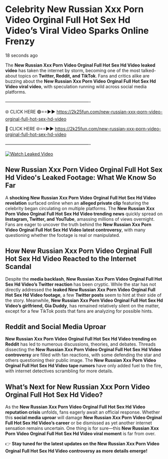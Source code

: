 # Celebrity New Russian Xxx Porn Video Orginal Full Hot Sex Hd Video’s Viral Video Sparks Online Frenzy

18 seconds ago

The **New Russian Xxx Porn Video Orginal Full Hot Sex Hd Video leaked video** has taken the internet by storm, becoming one of the most talked-about topics on **Twitter, Reddit, and TikTok**. Fans and critics alike are buzzing about the **New Russian Xxx Porn Video Orginal Full Hot Sex Hd Video viral video**, with speculation running wild across social media platforms.

———————————————————-

🌐 CLICK HERE 🟢==►► https://2k25fun.com/new-russian-xxx-porn-video-orginal-full-hot-sex-hd-video

🔴 CLICK HERE 🌐==►► https://2k25fun.com/new-russian-xxx-porn-video-orginal-full-hot-sex-hd-video

———————————————————-

[![Watch Leaked Video](https://miro.medium.com/v2/resize:fit:828/format:webp/1*cilzJN44JGOrTw9NJCrNHA.gif "Watch Leaked Video")](https://2k25fun.com/new-russian-xxx-porn-video-orginal-full-hot-sex-hd-video)

## **New Russian Xxx Porn Video Orginal Full Hot Sex Hd Video's Leaked Footage: What We Know So Far**  
A **shocking New Russian Xxx Porn Video Orginal Full Hot Sex Hd Video revelation** surfaced online when an **alleged private clip** featuring the celebrity began circulating on multiple platforms. The **New Russian Xxx Porn Video Orginal Full Hot Sex Hd Video trending news** quickly spread on **Instagram, Twitter, and YouTube**, amassing millions of views overnight. Fans are eager to uncover the truth behind the **New Russian Xxx Porn Video Orginal Full Hot Sex Hd Video latest controversy**, with many questioning whether the footage is real or manipulated.  

## **How New Russian Xxx Porn Video Orginal Full Hot Sex Hd Video Reacted to the Internet Scandal**  
Despite the **media backlash**, **New Russian Xxx Porn Video Orginal Full Hot Sex Hd Video’s Twitter reaction** has been cryptic. While the star has not directly addressed the **leaked New Russian Xxx Porn Video Orginal Full Hot Sex Hd Video footage**, a few **Twitter posts** seem to hint at their side of the story. Meanwhile, **New Russian Xxx Porn Video Orginal Full Hot Sex Hd Video’s girlfriend, Gia Duddy**, has remained relatively silent on the matter, except for a few TikTok posts that fans are analyzing for possible hints.  

## **Reddit and Social Media Uproar**  
**New Russian Xxx Porn Video Orginal Full Hot Sex Hd Video trending on Reddit** has led to numerous discussions, theories, and debates. Threads dissecting the **New Russian Xxx Porn Video Orginal Full Hot Sex Hd Video controversy** are filled with fan reactions, with some defending the star and others questioning their public image. The **New Russian Xxx Porn Video Orginal Full Hot Sex Hd Video tape rumors** have only added fuel to the fire, with internet detectives scrambling for more details.  

## **What’s Next for New Russian Xxx Porn Video Orginal Full Hot Sex Hd Video?**  
As the **New Russian Xxx Porn Video Orginal Full Hot Sex Hd Video reputation crisis** unfolds, fans eagerly await an official response. Whether this **social media uproar** will damage **New Russian Xxx Porn Video Orginal Full Hot Sex Hd Video’s career** or be dismissed as yet another internet sensation remains uncertain. One thing is for sure—this **New Russian Xxx Porn Video Orginal Full Hot Sex Hd Video viral moment** is far from over.  

👉 **Stay tuned for the latest updates on the New Russian Xxx Porn Video Orginal Full Hot Sex Hd Video controversy as more details emerge!**  
